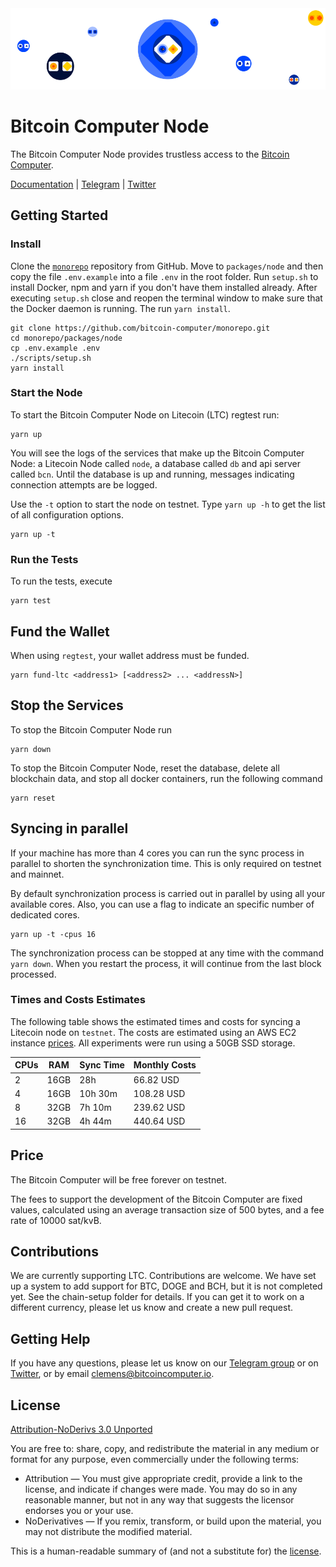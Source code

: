 <img src="../../imgs/banner@1x.png" alt="bitcoin-computer-logo" border="0"/>

# Bitcoin Computer Node

The Bitcoin Computer Node provides trustless access to the [Bitcoin Computer](https://github.com/bitcoin-computer/bc-lib).

[Documentation](https://docs.bitcoincomputer.io/) |
[Telegram](thebitcoincomputer) |
[Twitter](https://twitter.com/TheBitcoinToken)

## Getting Started

### Install

Clone the [```monorepo```](https://github.com/bitcoin-computer/monorepo.git) repository from GitHub. Move to ```packages/node``` and then copy the file ``.env.example`` into a file ``.env`` in the root folder. Run ```setup.sh``` to install Docker, npm and yarn if you don't have them installed already. After executing ```setup.sh``` close and reopen the terminal window to make sure that the Docker daemon is running. The run ``yarn install``.

```shell
git clone https://github.com/bitcoin-computer/monorepo.git
cd monorepo/packages/node
cp .env.example .env
./scripts/setup.sh
yarn install
```

### Start the Node
To start the Bitcoin Computer Node on Litecoin (LTC) regtest run:

```shell
yarn up
```

You will see the logs of the services that make up the Bitcoin Computer Node: a Litecoin Node called ``node``, a database called ``db`` and api server called ``bcn``. Until the database is up and running, messages indicating connection attempts are be logged.

Use the ``-t`` option to start the node on testnet. Type ``yarn up -h`` to get the list of all configuration options.

```shell
yarn up -t
```

### Run the Tests

To run the tests, execute

```shell
yarn test
```

## Fund the Wallet

When using ```regtest```, your wallet address must be funded.

```shell
yarn fund-ltc <address1> [<address2> ... <addressN>]
```

## Stop the Services

To stop the Bitcoin Computer Node run

```shell
yarn down
```

To stop the Bitcoin Computer Node, reset the database, delete all blockchain data, and stop all docker containers, run the following command

```shell
yarn reset
```

## Syncing in parallel

If your machine has more than 4 cores you can run the sync process in parallel to shorten the synchronization time. This is only required on testnet and mainnet.

By default synchronization process is carried out in parallel by using all your available cores. Also, you can use a flag to indicate an specific number of dedicated cores.

```shell
yarn up -t -cpus 16
```

The synchronization process can be stopped at any time with the command ```yarn down```. When you restart the process, it will continue from the last block processed.

### Times and Costs Estimates

The following table shows the estimated times and costs for syncing a Litecoin node on ```testnet```. The costs are estimated using an AWS EC2 instance [prices](https://aws.amazon.com/ec2/pricing/on-demand/). All experiments were run using a 50GB SSD storage.


| CPUs | RAM  | Sync Time | Monthly Costs  |
|------|------|-----------|----------------|
| 2    | 16GB | 28h       | 66.82 USD      |
| 4    | 16GB | 10h 30m   | 108.28 USD     |
| 8    | 32GB | 7h 10m    | 239.62 USD     |
| 16   | 32GB | 4h 44m    | 440.64 USD     |

## Price

The Bitcoin Computer will be free forever on testnet.

The fees to support the development of the Bitcoin Computer are fixed values, calculated using an average transaction size of 500 bytes, and a fee rate of 10000 sat/kvB.

## Contributions

We are currently supporting LTC. Contributions are welcome. We have set up a system to add support for BTC, DOGE and BCH, but it is not completed yet. See the chain-setup folder for details. If you can get it to work on a different currency, please let us know and create a new pull request.

## Getting Help

If you have any questions, please let us know on our <a href="https://t.me/thebitcoincomputer">Telegram group</a> or on <a href="https://twitter.com/TheBitcoinToken">Twitter</a>, or by email clemens@bitcoincomputer.io.

## License

[Attribution-NoDerivs 3.0 Unported](https://creativecommons.org/licenses/by-nd/3.0/)

You are free to: share, copy, and redistribute the material in any medium or format
for any purpose, even commercially under the following terms:

* Attribution — You must give appropriate credit, provide a link to the license, and indicate if changes were made. You may do so in any reasonable manner, but not in any way that suggests the licensor endorses you or your use.
* NoDerivatives — If you remix, transform, or build upon the material, you may not distribute the modified material.

This is a human-readable summary of (and not a substitute for) the [license](https://creativecommons.org/licenses/by-nd/3.0/legalcode).
